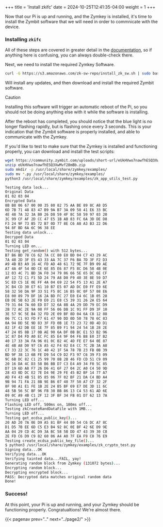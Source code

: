 +++
title = 'Install zkifc'
date = 2024-10-25T12:41:35-04:00
weight = 1
+++

Now that our Pi is up and running, and the Zymkey is installed, it's time to install the Zymbit software that we will need in order to commnicate with the device.

### Installing `zkifc`

All of these steps are covered in greater detail in the [documentation](https://docs.zymbit.com/getting-started/zymkey/quickstart/), so if anything here is confusing, you can always double-check there.

Next, we need to install the required Zymkey Software.

```bash
curl -G https://s3.amazonaws.com/zk-sw-repo/install_zk_sw.sh | sudo bash
```
Will install any updates, and then download and install the required Zymbit software.

> [!CAUTION]
> Installing this software will trigger an automatic reboot of the Pi, so you should not be doing anything else with it while the software is installing.

After the reboot has completed, you should notice that the blue light is no longer flashing rapidly, but is flashing once every 3 seconds. This is your indication that the Zymbit software is properly installed, and able to communicate with the Zymkey.

If you'd like to test to make sure that the Zymkey is installed and functioning properly, you can download and install the test scripts:

```bash
wget https://community.zymbit.com/uploads/short-url/eUkHVwo7nawfhESQ3XwMvf28mBb.zip
unzip eUkHVwo7nawfhESQ3XwMvf28mBb.zip
sudo mkdir -p /usr/local/share/zymkey/examples/
sudo mv *.py /usr/local/share/zymkey/examples/
python3 /usr/local/share/zymkey/examples/zk_app_utils_test.py
```
```bash
Testing data lock...
Original Data
01 02 03 04
Encrypted Data
8B B8 06 67 00 00 35 80 82 75 AA BE 89 8C A8 D5
6D 7B 71 48 83 47 B9 9A B7 3A 09 58 41 E6 33 BC
4E 48 7A 32 3A B0 26 D8 59 4F 8C 58 59 97 03 20
3C 99 CF AF 2D CC 47 E5 1B AB 83 FC 6A 3D DE D8
F3 24 9F 73 B5 72 B7 0D 77 8E C6 A8 A3 B3 22 D6
94 8F BD 6A 6C 96 38 EE
Testing data unlock...
Decryped Data
01 02 03 04
Turning LED on...
Testing get_random() with 512 bytes...
B7 B6 BD 78 C6 62 7A CC 80 E0 BD 04 C7 43 29 AC
7A 48 2D 3F E5 43 33 AA 7C 37 F6 BA 7D 3F F2 D3
A9 4B B3 A9 16 4C FD AD 48 61 72 9E 7F B9 09 AE
A7 4A 4F 54 0D CE 6E 85 E6 87 F5 8C D6 58 4B 0E
12 03 4C 71 BD 3A F0 34 79 06 66 5E 65 DC 6E CF
AF 12 72 C1 F1 5D 24 79 A8 D0 F9 40 3E 8E 59 D7
5C ED C5 1E 0E FF 4A 04 69 22 54 F5 13 A1 2E A7
3C B4 CD 30 E7 61 10 B7 E5 07 AD DC E0 FF E9 6E
58 32 50 DA 9F 33 51 F5 8C 16 B5 0C 0F 57 08 E6
E8 00 89 79 DF 16 2A BD FC 27 E0 E4 6C 1B 05 28
EB DE 5B 63 2E F0 E0 21 E8 C5 39 31 26 2A E5 64
79 31 04 7A 60 ED D7 32 6A 8B 4A 29 DD 79 EC D9
2B 72 AC 2E 9A 08 FF 56 06 DB 1C 91 FF D9 3F 10
3E 57 9C 5E B4 32 FD 2E 09 BF 8D 04 6A C8 12 88
06 7C C1 93 FD F7 61 47 90 DD 0D 50 78 78 6C 83
0A 94 DD 5E 9D 83 3F FD 0B 1E 73 23 72 0D 4D D1
82 1F 42 DB EE 1E 7F 85 B9 F1 94 24 54 1B 28 2E
47 24 05 8B 17 0B AE 90 6A DF 0B BC E1 53 B2 96
1C 87 D4 FD A0 EC FC 85 E4 9F 04 F6 B8 E0 37 B2
40 17 33 3A FA 96 01 0C B2 4C 4D FE E7 64 0E 87
4E 4B A8 D0 97 C6 A5 42 F4 02 E4 CC 7C 2B 3A A8
C7 33 22 3C 76 1C 40 42 1F 5A 78 7B 23 FB 0B 39
BD 9F 38 13 6B FE D9 54 C9 D2 F3 97 C6 39 F3 09
9C 6B DC 82 C1 25 99 70 8B 2B 46 FD CD 51 C9 09
20 16 DA 4C D3 58 B6 BB D7 C3 E4 A9 34 F0 5C 85
D7 19 6D A8 F7 26 D6 41 6F 27 04 2C A0 C4 50 9D
28 43 0D DC E2 7E D4 9E 29 FE 45 B2 BF 14 77 A7
AD F4 43 4B 51 85 85 06 7F 02 BF 21 DA C4 BD A4
9B 94 71 FA 21 8B 9E B6 07 48 7F 50 A7 CF 32 2F
8F 98 A1 E1 FE 1B 2E 24 B5 BF 69 E7 DE 3D 11 6C
48 5B 56 5C BF 96 FB 30 BB 86 13 C4 53 61 AD 6E
09 0C A9 4B C1 2F 12 3F BF 34 FB 01 D7 62 13 7A
Turning LED off...
Flashing LED off, 500ms on, 100ms off...
Testing zkCreateRandDataFile with 1MB...
Turning LED off...
Testing get_ecdsa_public_key()...
20 AD 20 7A 0E D9 A5 81 BF 44 80 54 C6 DC A7 8C
D1 D5 7B EE 6D C5 E3 B4 92 8C 0E BF 42 6E D9 9E
AA 04 29 CD 4C D9 3A BC 58 5B DD 47 43 39 30 C8
2E FD C6 D9 C9 82 60 06 A4 A0 7F EA F9 C0 76 E9
Testing create_ecdsa_public_key_file()...
$ python3 /usr/local/share/zymkey/examples/zk_crypto_test.py
Signing data...OK
Verifying data...OK
Verifying tainted data...FAIL, yay!
Generating random block from Zymkey (131072 bytes)...
Encrypting random block...
Decrypting encrypted block...
PASS: Decrypted data matches original random data
Done!
```

### Success!

At this point, your Pi is up and running, and your Zymkey should be functioning properly. Congratualtions! We're almost there.

{{< pagenav prev=".." next="../page2/" >}}